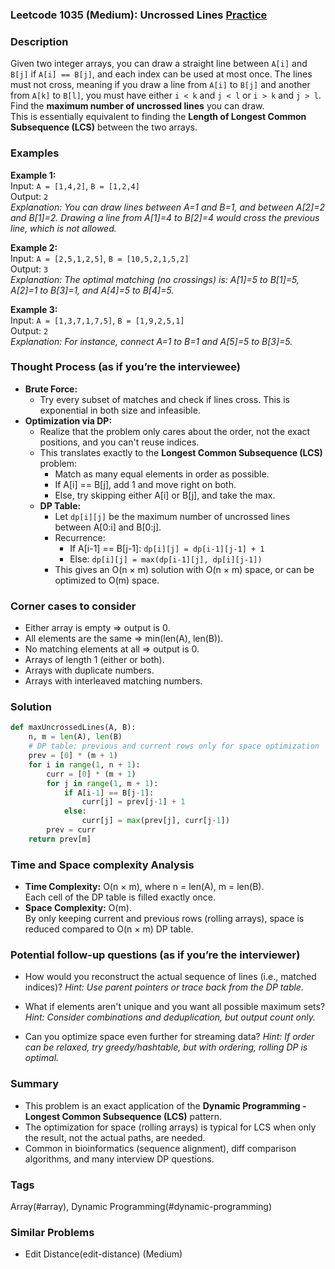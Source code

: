 ### Leetcode 1035 (Medium): Uncrossed Lines [Practice](https://leetcode.com/problems/uncrossed-lines)

### Description  
Given two integer arrays, you can draw a straight line between `A[i]` and `B[j]` if `A[i] == B[j]`, and each index can be used at most once. The lines must not cross, meaning if you draw a line from `A[i]` to `B[j]` and another from `A[k]` to `B[l]`, you must have either `i < k` and `j < l` or `i > k` and `j > l`.  
Find the **maximum number of uncrossed lines** you can draw.  
This is essentially equivalent to finding the **Length of Longest Common Subsequence (LCS)** between the two arrays.

### Examples  

**Example 1:**  
Input: `A = [1,4,2]`, `B = [1,2,4]`  
Output: `2`  
*Explanation: You can draw lines between A=1 and B=1, and between A[2]=2 and B[1]=2. Drawing a line from A[1]=4 to B[2]=4 would cross the previous line, which is not allowed.*

**Example 2:**  
Input: `A = [2,5,1,2,5]`, `B = [10,5,2,1,5,2]`  
Output: `3`  
*Explanation: The optimal matching (no crossings) is: A[1]=5 to B[1]=5, A[2]=1 to B[3]=1, and A[4]=5 to B[4]=5.*

**Example 3:**  
Input: `A = [1,3,7,1,7,5]`, `B = [1,9,2,5,1]`  
Output: `2`  
*Explanation: For instance, connect A=1 to B=1 and A[5]=5 to B[3]=5.*

### Thought Process (as if you’re the interviewee)  
- **Brute Force:**  
  - Try every subset of matches and check if lines cross. This is exponential in both size and infeasible.
- **Optimization via DP:**  
  - Realize that the problem only cares about the order, not the exact positions, and you can't reuse indices.
  - This translates exactly to the **Longest Common Subsequence (LCS)** problem:
      - Match as many equal elements in order as possible.
      - If A[i] == B[j], add 1 and move right on both.
      - Else, try skipping either A[i] or B[j], and take the max.
  - **DP Table:**  
    - Let `dp[i][j]` be the maximum number of uncrossed lines between A[0:i] and B[0:j].
    - Recurrence:
        - If A[i-1] == B[j-1]: `dp[i][j] = dp[i-1][j-1] + 1`
        - Else: `dp[i][j] = max(dp[i-1][j], dp[i][j-1])`
    - This gives an O(n × m) solution with O(n × m) space, or can be optimized to O(m) space.

### Corner cases to consider  
- Either array is empty ⇒ output is 0.
- All elements are the same ⇒ min(len(A), len(B)).
- No matching elements at all ⇒ output is 0.
- Arrays of length 1 (either or both).
- Arrays with duplicate numbers.
- Arrays with interleaved matching numbers.

### Solution

```python
def maxUncrossedLines(A, B):
    n, m = len(A), len(B)
    # DP table: previous and current rows only for space optimization
    prev = [0] * (m + 1)
    for i in range(1, n + 1):
        curr = [0] * (m + 1)
        for j in range(1, m + 1):
            if A[i-1] == B[j-1]:
                curr[j] = prev[j-1] + 1
            else:
                curr[j] = max(prev[j], curr[j-1])
        prev = curr
    return prev[m]
```

### Time and Space complexity Analysis  

- **Time Complexity:** O(n × m), where n = len(A), m = len(B).  
  Each cell of the DP table is filled exactly once.
- **Space Complexity:** O(m).  
  By only keeping current and previous rows (rolling arrays), space is reduced compared to O(n × m) DP table.

### Potential follow-up questions (as if you’re the interviewer)  

- How would you reconstruct the actual sequence of lines (i.e., matched indices)?
  *Hint: Use parent pointers or trace back from the DP table.*

- What if elements aren't unique and you want all possible maximum sets?
  *Hint: Consider combinations and deduplication, but output count only.*

- Can you optimize space even further for streaming data?
  *Hint: If order can be relaxed, try greedy/hashtable, but with ordering, rolling DP is optimal.*

### Summary
- This problem is an exact application of the **Dynamic Programming - Longest Common Subsequence (LCS)** pattern.
- The optimization for space (rolling arrays) is typical for LCS when only the result, not the actual paths, are needed.
- Common in bioinformatics (sequence alignment), diff comparison algorithms, and many interview DP questions.

### Tags
Array(#array), Dynamic Programming(#dynamic-programming)

### Similar Problems
- Edit Distance(edit-distance) (Medium)